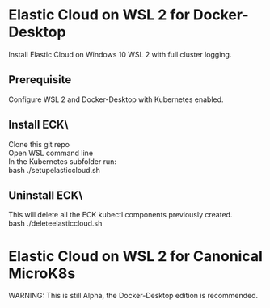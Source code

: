 # Elastic Cloud on WSL 2 for Docker-Desktop
Install Elastic Cloud on Windows 10 WSL 2 with full cluster logging.

## Prerequisite
Configure WSL 2 and Docker-Desktop with Kubernetes enabled.

## Install ECK\
Clone this git repo\
Open WSL command line\
In the Kubernetes subfolder run:\
bash ./setupelasticcloud.sh  

## Uninstall ECK\
This will delete all the ECK kubectl components previously created.\
bash ./deleteelasticcloud.sh  


# Elastic Cloud on WSL 2 for Canonical MicroK8s
WARNING: This is still Alpha, the Docker-Desktop edition is recommended.

